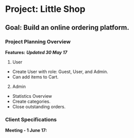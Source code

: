 # Project: Little Shop

## Goal: Build an online ordering platform.

### Project Planning Overview

**Features:**
***Updated 30 May 17***
1. User
  + Create User with role: Guest, User, and Admin.
  + Can add items to Cart.
2. Admin
  + Statistics Overview
  + Create categories.
  + Close outstanding orders.



### Client Specifications

**Meeting - 1 June 17:**
